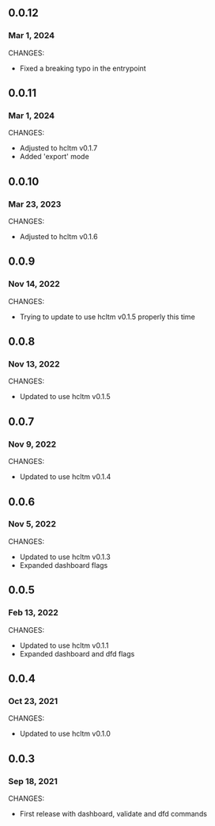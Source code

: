 ## 0.0.12
### Mar 1, 2024

CHANGES:

* Fixed a breaking typo in the entrypoint

## 0.0.11
### Mar 1, 2024

CHANGES:

* Adjusted to hcltm v0.1.7
* Added 'export' mode

## 0.0.10
### Mar 23, 2023

CHANGES:

* Adjusted to hcltm v0.1.6

## 0.0.9
### Nov 14, 2022

CHANGES:

* Trying to update to use hcltm v0.1.5 properly this time

## 0.0.8
### Nov 13, 2022

CHANGES:

* Updated to use hcltm v0.1.5

## 0.0.7
### Nov 9, 2022

CHANGES:

* Updated to use hcltm v0.1.4

## 0.0.6
### Nov 5, 2022

CHANGES:

* Updated to use hcltm v0.1.3
* Expanded dashboard flags

## 0.0.5
### Feb 13, 2022

CHANGES:

* Updated to use hcltm v0.1.1
* Expanded dashboard and dfd flags

## 0.0.4
### Oct 23, 2021

CHANGES:

* Updated to use hcltm v0.1.0

## 0.0.3
### Sep 18, 2021

CHANGES:

* First release with dashboard, validate and dfd commands
